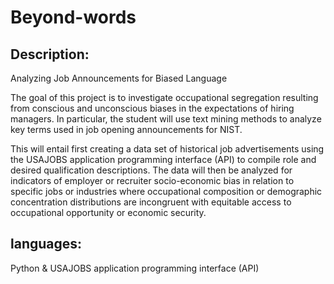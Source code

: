 # Beyond-words

<h2>Description:</h2>
Analyzing Job Announcements for Biased Language

The goal of this project is to investigate occupational segregation resulting from conscious and unconscious biases in the expectations of hiring managers. In particular, the student will use text mining methods to analyze key terms used in job opening announcements for NIST.

This will entail first creating a data set of historical job advertisements using the USAJOBS application programming interface (API) to compile role and desired qualification descriptions. The data will then be analyzed for indicators of employer or recruiter socio-economic bias in relation to specific jobs or industries where occupational composition or demographic concentration distributions are incongruent with equitable access to occupational opportunity or economic security.

<h2>languages:</h2>
Python & USAJOBS application programming interface (API)
